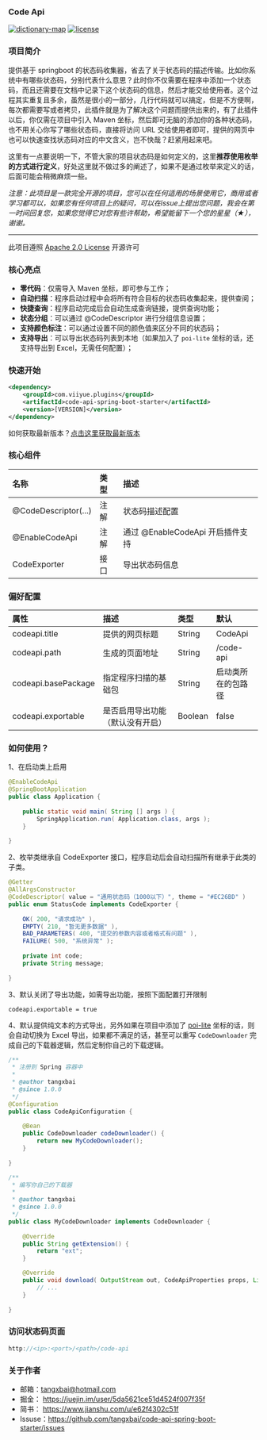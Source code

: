 

### Code Api

[![dictionary-map](https://img.shields.io/badge/plugin-code--api--boot--starter-green?style=flat-square)](https://github.com/tangxbai/dictionary-map) [![license](https://img.shields.io/badge/license-Apache%202-blue?style=flat-square)](http://www.apache.org/licenses/LICENSE-2.0.html)



### 项目简介

提供基于 springboot 的状态码收集器，省去了关于状态码的描述传输。比如你系统中有哪些状态码，分别代表什么意思？此时你不仅需要在程序中添加一个状态码，而且还需要在文档中记录下这个状态码的信息，然后才能交给使用者。这个过程其实重复且多余，虽然是很小的一部分，几行代码就可以搞定，但是不方便啊，每次都需要写或者拷贝，此插件就是为了解决这个问题而提供出来的，有了此插件以后，你仅需在项目中引入 Maven 坐标，然后即可无脑的添加你的各种状态码，也不用关心你写了哪些状态码，直接将访问 URL 交给使用者即可，提供的网页中也可以快速查找状态码对应的中文含义，岂不快哉？赶紧用起来吧。

这里有一点要说明一下，不管大家的项目状态码是如何定义的，这里**推荐使用枚举的方式进行定义**，好处这里就不做过多的阐述了，如果不是通过枚举来定义的话，后面可能会稍微麻烦一些。

*注意：此项目是一款完全开源的项目，您可以在任何适用的场景使用它，商用或者学习都可以，如果您有任何项目上的疑问，可以在issue上提出您问题，我会在第一时间回复您，如果您觉得它对您有些许帮助，希望能留下一个您的星星（★），谢谢。*

------

此项目遵照 [Apache 2.0 License]( http://www.apache.org/licenses/LICENSE-2.0.txt ) 开源许可 



### 核心亮点

- **零代码**：仅需导入 Maven 坐标，即可参与工作；
- **自动扫描**：程序启动过程中会将所有符合目标的状态码收集起来，提供查阅；
- **快捷查询**：程序启动完成后会自动生成查询链接，提供查询功能；
- **状态分组**：可以通过 @CodeDescriptor 进行分组信息设置；
- **支持颜色标注**：可以通过设置不同的颜色值来区分不同的状态码；
- **支持导出**：可以导出状态码列表到本地（如果加入了 `poi-lite` 坐标的话，还支持导出到 Excel，无需任何配置）；



### 快速开始

```xml
<dependency>
	<groupId>com.viiyue.plugins</groupId>
	<artifactId>code-api-spring-boot-starter</artifactId>
	<version>[VERSION]</version>
</dependency>
```

如何获取最新版本？[点击这里获取最新版本](https://search.maven.org/search?q=g:com.viiyue.plugins%20AND%20a:code-api-spring-boot-starter&core=gav)



### 核心组件

<table>
    <thead>
    	<tr>
            <th align="left">名称</th>
        	<th align="left">类型</th>
            <th align="left">描述</th>
        </tr>
    </thead>
    <tbody>
        <tr>
            <td>@CodeDescriptor(...)</td>
        	<td>注解</td>
            <td>状态码描述配置</td>
        </tr>
        <tr>
            <td>@EnableCodeApi</td>
            <td>注解</td>
            <td>通过 @EnableCodeApi 开启插件支持</td>
        </tr>
        <tr>
            <td>CodeExporter</td>
            <td>接口</td>
            <td>导出状态码信息</td>
        </tr>
    </tbody>
</table>



### 偏好配置

<table>
    <thead>
    	<tr>
            <th width="20%" align="left">属性</th>
            <th width="45%" align="left">描述</th>
            <th width="15%" align="left">类型</th>
            <th width="20%" align="left">默认</th>
        </tr>
    </thead>
    <tbody>
    	<tr>
            <td>codeapi.title</td>
            <td>提供的网页标题</td>
            <td>String</td>
            <td>CodeApi</td>
        </tr>
        <tr>
            <td>codeapi.path</td>
            <td>生成的页面地址</td>
            <td>String</td>
            <td>/code-api</td>
        </tr>
        <tr>
            <td>codeapi.basePackage</td>
            <td>指定程序扫描的基础包</td>
            <td>String</td>
            <td>启动类所在的包路径</td>
        </tr>
        <tr>
            <td>codeapi.exportable</td>
            <td>是否启用导出功能（默认没有开启）</td>
            <td>Boolean</td>
            <td>false</td>
        </tr>
    </tbody>
</table>



### 如何使用？

1、在启动类上启用

```java
@EnableCodeApi
@SpringBootApplication
public class Application {
    
    public static void main( String [] args ) {
        SpringApplication.run( Application.class, args );
    }
    
}
```

2、枚举类继承自 CodeExporter 接口，程序启动后会自动扫描所有继承于此类的子类。

```java
@Getter
@AllArgsConstructor
@CodeDescriptor( value = "通用状态码（1000以下）", theme = "#EC26BD" )
public enum StatusCode implements CodeExporter {
    
    OK( 200, "请求成功" ),
    EMPTY( 210, "暂无更多数据" ),
    BAD_PARAMETERS( 400, "提交的参数内容或者格式有问题" ),
    FAILURE( 500, "系统异常" );
    
    private int code;
    private String message;
    
}
```

3、默认关闭了导出功能，如需导出功能，按照下面配置打开限制

```properties
codeapi.exportable = true
```

4、默认提供纯文本的方式导出，另外如果在项目中添加了 [poi-lite](https://search.maven.org/search?q=g:com.viiyue.plugins%20AND%20a:poi-lite&core=gav) 坐标的话，则会自动切换为 Excel 导出，如果都不满足的话，甚至可以重写 `CodeDownloader` 完成自己的下载器逻辑，然后定制你自己的下载逻辑。

```java
/**
 * 注册到 Spring 容器中
 *
 * @author tangxbai
 * @since 1.0.0
 */
@Configuration
public class CodeApiConfiguration {
    
    @Bean
    public CodeDownloader codeDownloader() {
        return new MyCodeDownloader();
    }
    
}

/**
 * 编写你自己的下载器
 *
 * @author tangxbai
 * @since 1.0.0
 */
public class MyCodeDownloader implements CodeDownloader {
    
    @Override
	public String getExtension() {
		return "ext";
	}

	@Override
	public void download( OutputStream out, CodeApiProperties props, List<CodeBean> codes ) throws IOException {
		// ...
	}
    
}
```



### 访问状态码页面

```java
http://<ip>:<port>/<path>/code-api
```



### 关于作者

- 邮箱：tangxbai@hotmail.com
- 掘金： https://juejin.im/user/5da5621ce51d4524f007f35f
- 简书： https://www.jianshu.com/u/e62f4302c51f
- Issuse：https://github.com/tangxbai/code-api-spring-boot-starter/issues
